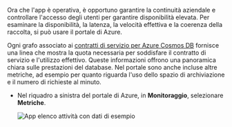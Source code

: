 Ora che l'app è operativa, è opportuno garantire la continuità aziendale e controllare l'accesso degli utenti per garantire disponibilità elevata. Per esaminare la disponibilità, la latenza, la velocità effettiva e la coerenza della raccolta, si può usare il portale di Azure. 

Ogni grafo associato ai [contratti di servizio per Azure Cosmos DB](https://azure.microsoft.com/support/legal/sla/cosmos-db/) fornisce una linea che mostra la quota necessaria per soddisfare il contratto di servizio e l'utilizzo effettivo. Queste informazioni offrono una panoramica chiara sulle prestazioni del database. Nel portale sono anche incluse altre metriche, ad esempio per quanto riguarda l'uso dello spazio di archiviazione e il numero di richieste al minuto.

* Nel riquadro a sinistra del portale di Azure, in **Monitoraggio**, selezionare **Metriche**.

   ![App elenco attività con dati di esempio](./media/cosmos-db-tutorial-review-slas/azure-cosmosdb-portal-metrics-slas.png)
